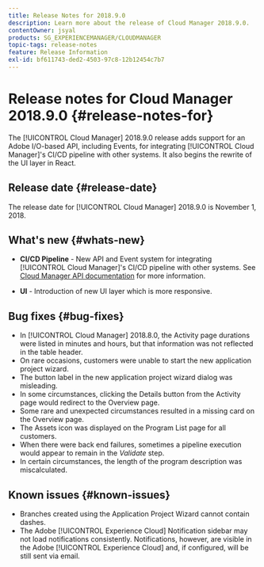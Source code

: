 ```yaml
---
title: Release Notes for 2018.9.0
description: Learn more about the release of Cloud Manager 2018.9.0.
contentOwner: jsyal
products: SG_EXPERIENCEMANAGER/CLOUDMANAGER
topic-tags: release-notes
feature: Release Information
exl-id: bf611743-ded2-4503-97c8-12b12454c7b7
---
```

# Release notes for Cloud Manager 2018.9.0 {#release-notes-for}

The [!UICONTROL Cloud Manager] 2018.9.0 release adds support for an Adobe I/O-based API, including Events, for integrating [!UICONTROL Cloud Manager]'s CI/CD pipeline with other systems. It also begins the rewrite of the UI layer in React.

## Release date {#release-date}

The release date for [!UICONTROL Cloud Manager] 2018.9.0 is November 1, 2018.

## What's new {#whats-new}

* **CI/CD Pipeline** - New API and Event system for integrating [!UICONTROL Cloud Manager]'s CI/CD pipeline with other systems. See [Cloud Manager API documentation](https://www.adobe.io/apis/experiencecloud/cloud-manager/docs.html) for more information.  

* **UI** - Introduction of new UI layer which is more responsive.

## Bug fixes {#bug-fixes}

* In [!UICONTROL Cloud Manager] 2018.8.0, the Activity page durations were listed in minutes and hours, but that information was not reflected in the table header.
* On rare occasions, customers were unable to start the new application project wizard.
* The button label in the new application project wizard dialog was misleading.
* In some circumstances, clicking the Details button from the Activity page would redirect to the Overview page.
* Some rare and unexpected circumstances resulted in a missing card on the Overview page.
* The Assets icon was displayed on the Program List page for all customers.
* When there were back end failures, sometimes a pipeline execution would appear to remain in the *Validate* step.
* In certain circumstances, the length of the program description was miscalculated.

## Known issues {#known-issues}

* Branches created using the Application Project Wizard cannot contain dashes.
* The Adobe [!UICONTROL Experience Cloud] Notification sidebar may not load notifications consistently. Notifications, however, are visible in the Adobe [!UICONTROL Experience Cloud] and, if configured, will be still sent via email.
